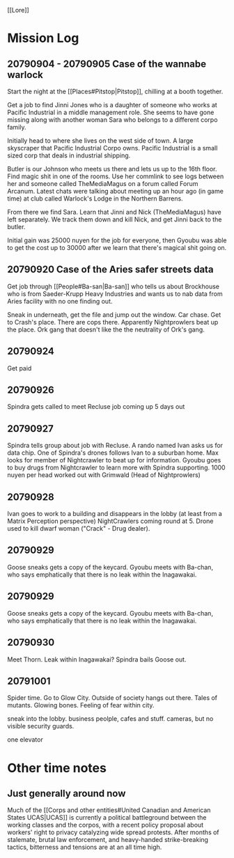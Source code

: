 [[Lore]]


# Mission Log
## 20790904 - 20790905 Case of the wannabe warlock
Start the night at the [[Places#Pitstop|Pitstop]], chilling at a booth together.

Get a job to find Jinni Jones who is a daughter of someone who works at Pacific Industrial in a middle management role. She seems to have gone missing along with another woman Sara who belongs to a different corpo family.

Initially head to where she lives on the west side of town. A large skyscraper that Pacific Industrial Corpo owns. Pacific Industrial is a small sized corp that deals in industrial shipping. 

Butler is our Johnson who meets us there and lets us up to the 16th floor. Find magic shit in one of the rooms. Use her commlink to see logs between her and someone called TheMediaMagus on a forum called Forum Arcanum. Latest chats were talking about meeting up an hour ago (in game time) at club called Warlock's Lodge in the Northern Barrens.

From there we find Sara. Learn that Jinni and Nick (TheMediaMagus) have left separately. We track them down and kill Nick, and get Jinni back to the butler.

Initial gain was 25000 nuyen for the job for everyone, then Gyoubu was able to get the cost up to 30000 after we learn that there's magical shit going on.

## 20790920 Case of the Aries safer streets data
Get job through [[People#Ba-san|Ba-san]] who tells us about Brockhouse who is from  Saeder-Krupp Heavy Industries and wants us to nab data from Aries facility with no one finding out.

Sneak in underneath, get the file and jump out the window. Car chase. Get to Crash's place. There are cops there. Apparently Nightprowlers beat up the place. Ork gang that doesn't like the the neutrality of Ork's gang.

## 20790924
Get paid

## 20790926
Spindra gets called to meet Recluse job coming up 5 days out

## 20790927
Spindra tells group about job with Recluse. A rando named Ivan asks us for data chip. One of Spindra's drones follows Ivan to a suburban home.
Max looks for member of Nightcrawler to beat up for information.
Gyoubu goes to buy drugs from Nightcrawler to learn more with Spindra supporting. 1000 nuyen per head worked out with Grimwald (Head of Nightprowlers)

## 20790928
Ivan goes to work to a building and disappears in the lobby (at least from a Matrix Perception perspective)
NightCrawlers coming round at 5.
Drone used to kill dwarf woman ("Crack" - Drug dealer).

## 20790929
Goose sneaks gets a copy of the keycard. Gyoubu meets with Ba-chan, who says emphatically that there is no leak within the Inagawakai.

## 20790929
Goose sneaks gets a copy of the keycard. Gyoubu meets with Ba-chan, who says emphatically that there is no leak within the Inagawakai.

## 20790930
Meet Thorn. Leak within Inagawakai? Spindra bails Goose out.

## 20791001
Spider time. Go to Glow City. Outside of society hangs out there. Tales of mutants. Glowing bones. Feeling of fear within city. 



sneak into the lobby. business peolple, cafes and stuff. cameras, but no visible security guards.

one elevator



# Other time notes
## Just generally around now
Much of the [[Corps and other entities#United Canadian and American States UCAS|UCAS]] is currently a political battleground between the working classes and the corpos, with a recent policy proposal about workers' right to privacy catalyzing wide spread protests. After months of stalemate, brutal law enforcement, and heavy-handed strike-breaking tactics, bitterness and tensions are at an all time high. 